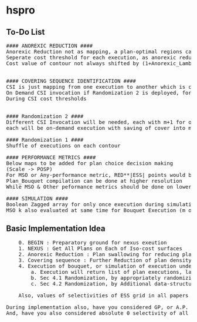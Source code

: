# hspro


## To-Do List
<pre>
#### ANOREXIC REDUCTION ####
Anorexic Reduction not as mapping, a plan-optimal regions can be jointly swallowed by two plans
Seperate cost threshold for each execution, as anorexic reduction might have happended or not.
Cost value of contour not always shifted by (1+Anorexic_Lambda)*cost[IC_id]


#### COVERING SEQUENCE IDENTIFICATION ####
CSI is just mapping from one execution to another which is cover of what of keyed execution
On Demand CSI invocation if Randomization 2 is deployed, for which is random_p_d CSI are there, into joint mapping
During CSI cost thresholds


#### Randomization 2 ####
Different CSI Invocation will be needed, each with m+1 for others, & m IC-contours for no-left shift placement of contours
each will be on-demand execution with saving of cover into maps of form (Execution -> Execution)

#### Randomization 1 ####
Shuffle of executions on each contour

#### PERFORMANCE METRICS ####
Below maps to be added for plan choice decision making
(Scale -> POSP)
For MSO or Any-performance metric, RED**|ESS| points would be needed
Plan_Bouquet compilation can be done at higher resolution
While MSO & Other peformance metrics should be done on lower dimesions, as exponential bombing of number of points to be evaluated

#### SIMULATION ####
Boolean Zagged array for only once execution during simulation
MSO_k also evaluated at same time for Bouquet Execution (m or m+1 contours, depending upon R2 variable)
</pre>


## Basic Implementation Idea
<pre>
	0. BEGIN : Preparatory ground for nexus exeution
	1. NEXUS : Get All Plans on Each of Iso-cost surfaces
	2. Anorexic Reduction : Plan swallowing for reducing plan density on each surface
	3. Covering sequence : Further Reduction of plan density on each surface, (check if impacts ASO)
	4. Execution of bouquet, or simulation of execution under ideal cost model assumption
		a. Execution will return list of plan executions, last of which will discover correct selectivity
		b. Sec 4.1 Randomization, by appropriately randomizing & slicing list of last IC-surface on which selectivity is discovered
		c. Sec 4.2 Randomization, by Additional data-structure in map for randomized contour placement of IC-surfaces is needed

	Also, values of selectivities of ESS grid in all papers are in Geometric progression 

During implementation also, have you considered GP, or A.P. instead, and how should I decide upon minimum selectivity value to consider, as if I have to take selectivity values in G.P., minimum value will have some impact
And, have you also considered absolute 0 selectivity of all EPP in implementation
</pre>

